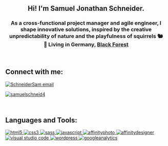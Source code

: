 <br>
<br>

<h2 align=center>Hi! I'm Samuel Jonathan Schneider.</h2>
<h3 align=center>As a cross-functional project manager and agile engineer, I shape innovative solutions, inspired by the creative unpredictability of nature and the playfulness of squirrels 🐿<br>🌲 Living in Germany, <a href="https://goo.gl/maps/yqxCkCvaanBDVWXA8" target="_blank">Black Forest</a></h3>
<br>
<h2 align="left">Connect with me:</h2>
<p align="left">
<a href="mailto: mail@sjschneider.de" target="blank"><img align="center" src="https://img.icons8.com/dotty/40/000000/email.png" alt="SchneiderSam email" />
</a>
</p>
<p align="left">
<a href="https://twitter.com/SamuelSchneide4" rel="noopener noreferrer" target="_blank"> <img src="https://img.shields.io/twitter/follow/samuelschneid4?logo=twitter&style=for-the-badge" alt="samuelschneid4" /></a>
</p>
<br>

<h2 align="left">Languages and Tools:</h2>
<p align="left">
<a href="https://www.w3.org/html/" target="_blank"> <img src="https://img.shields.io/badge/HTML5-E34F26?style=for-the-badge&logo=html5&logoColor=white" alt="html5" /> </a>
<a href="https://www.w3schools.com/css/" target="_blank"> <img src="https://img.shields.io/badge/CSS3-1572B6?style=for-the-badge&logo=css3&logoColor=white" alt="css3" /> </a>
<a href="https://sass-lang.com" target="_blank"> <img src="https://img.shields.io/badge/Sass-CC6699?style=for-the-badge&logo=sass&logoColor=white" alt="sass" /> </a>
<a href="https://developer.mozilla.org/en-US/docs/Web/JavaScript" target="_blank"> <img src="https://img.shields.io/badge/JavaScript-323330?style=for-the-badge&logo=javascript&logoColor=F7DF1Eg" alt="javascript" </a>
<a href="https://affinity.serif.com/de/photo/" target="_blank"> <img src="https://img.shields.io/badge/affinityphoto-%237E4DD2.svg?style=for-the-badge&logo=affinity-photo&logoColor=white" alt="affinityphoto" </a>
<a href="https://affinity.serif.com/de/designer/" target="_blank"> <img src="https://img.shields.io/badge/affinitydesginer-%231B72BE.svg?style=for-the-badge&logo=affinity-designer&logoColor=white" alt="affinitydesigner" </a>
<a href="https://code.visualstudio.com/" target="_blank"> <img src="https://img.shields.io/badge/Visual_Studio_Code-0078D4?style=for-the-badge&logo=visual%20studio%20code&logoColor=white" alt="visual studio code" /> </a>
<a href="https://wordpress.org/" target="_blank"> <img src="https://img.shields.io/badge/Wordpress-21759B?style=for-the-badge&logo=wordpress&logoColor=white" alt="wordpress" /> </a>
<a href="https://marketingplatform.google.com/intl/en/about/analytics/" target="_blank"> <img src="https://img.shields.io/badge/Google%20Analytics-E37400?style=for-the-badge&logo=google%20analytics&logoColor=white" alt="googleanalytics" /> </a>
</p>
<br>

<!---
SchneiderSam/SchneiderSam is a ✨ special ✨ repository because its `README.md` (this file) appears on your GitHub profile.
You can click the Preview link to take a look at your changes.
--->
